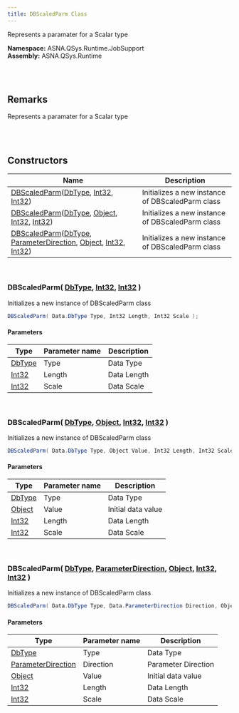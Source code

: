 ```yaml
---
title: DBScaledParm Class
---
```


Represents a paramater for a Scalar type

**Namespace:** ASNA.QSys.Runtime.JobSupport <br/>
**Assembly:** ASNA.QSys.Runtime

<br>
<br>

## Remarks

Represents a paramater for a Scalar type

[//]: # ($$TODO: Complete the Remarks section.)

<br>
<br>

## Constructors

| Name |  Description 
| --- | --- 
| [DBScaledParm](#dbscaledparmdbtype-int32-int32)([DbType](https://docs.microsoft.com/en-us/dotnet/api/system.data.dbtype), [Int32](https://docs.microsoft.com/en-us/dotnet/api/system.int32), [Int32](https://docs.microsoft.com/en-us/dotnet/api/system.int32)) | Initializes a new instance of DBScaledParm class 
| [DBScaledParm](#dbscaledparmdbtype-object-int32-int32)([DbType](https://docs.microsoft.com/en-us/dotnet/api/system.data.dbtype), [Object](https://docs.microsoft.com/en-us/dotnet/api/system.object), [Int32](https://docs.microsoft.com/en-us/dotnet/api/system.int32), [Int32](https://docs.microsoft.com/en-us/dotnet/api/system.int32)) | Initializes a new instance of DBScaledParm class 
| [DBScaledParm](#dbscaledparmdbtype-parameterdirection-object-int32-int32)([DbType](https://docs.microsoft.com/en-us/dotnet/api/system.data.dbtype), [ParameterDirection](https://docs.microsoft.com/en-us/dotnet/api/system.data.parameterdirection), [Object](https://docs.microsoft.com/en-us/dotnet/api/system.object), [Int32](https://docs.microsoft.com/en-us/dotnet/api/system.int32), [Int32](https://docs.microsoft.com/en-us/dotnet/api/system.int32)) | Initializes a new instance of DBScaledParm class 

<br>

### DBScaledParm( [DbType](https://docs.microsoft.com/en-us/dotnet/api/system.data.dbtype), [Int32](https://docs.microsoft.com/en-us/dotnet/api/system.int32), [Int32](https://docs.microsoft.com/en-us/dotnet/api/system.int32) )

Initializes a new instance of DBScaledParm class

```cs
DBScaledParm( Data.DbType Type, Int32 Length, Int32 Scale );
```

#### Parameters

| Type | Parameter name | Description
| --- | --- | ---
| [DbType](https://docs.microsoft.com/en-us/dotnet/api/system.data.dbtype) | Type | Data Type 
| [Int32](https://docs.microsoft.com/en-us/dotnet/api/system.int32) | Length | Data Length 
| [Int32](https://docs.microsoft.com/en-us/dotnet/api/system.int32) | Scale | Data Scale 

<br>

### DBScaledParm( [DbType](https://docs.microsoft.com/en-us/dotnet/api/system.data.dbtype), [Object](https://docs.microsoft.com/en-us/dotnet/api/system.object), [Int32](https://docs.microsoft.com/en-us/dotnet/api/system.int32), [Int32](https://docs.microsoft.com/en-us/dotnet/api/system.int32) )

Initializes a new instance of DBScaledParm class

```cs
DBScaledParm( Data.DbType Type, Object Value, Int32 Length, Int32 Scale );
```

#### Parameters

| Type | Parameter name | Description
| --- | --- | ---
| [DbType](https://docs.microsoft.com/en-us/dotnet/api/system.data.dbtype) | Type | Data Type 
| [Object](https://docs.microsoft.com/en-us/dotnet/api/system.object) | Value | Initial data value 
| [Int32](https://docs.microsoft.com/en-us/dotnet/api/system.int32) | Length | Data Length 
| [Int32](https://docs.microsoft.com/en-us/dotnet/api/system.int32) | Scale | Data Scale 

<br>

### DBScaledParm( [DbType](https://docs.microsoft.com/en-us/dotnet/api/system.data.dbtype), [ParameterDirection](https://docs.microsoft.com/en-us/dotnet/api/system.data.parameterdirection), [Object](https://docs.microsoft.com/en-us/dotnet/api/system.object), [Int32](https://docs.microsoft.com/en-us/dotnet/api/system.int32), [Int32](https://docs.microsoft.com/en-us/dotnet/api/system.int32) )

Initializes a new instance of DBScaledParm class

```cs
DBScaledParm( Data.DbType Type, Data.ParameterDirection Direction, Object Value, Int32 Length, Int32 Scale );
```

#### Parameters

| Type | Parameter name | Description
| --- | --- | ---
| [DbType](https://docs.microsoft.com/en-us/dotnet/api/system.data.dbtype) | Type | Data Type 
| [ParameterDirection](https://docs.microsoft.com/en-us/dotnet/api/system.data.parameterdirection) | Direction | Parameter Direction 
| [Object](https://docs.microsoft.com/en-us/dotnet/api/system.object) | Value | Initial data value 
| [Int32](https://docs.microsoft.com/en-us/dotnet/api/system.int32) | Length | Data Length 
| [Int32](https://docs.microsoft.com/en-us/dotnet/api/system.int32) | Scale | Data Scale 

<br>


<br>
<br>

